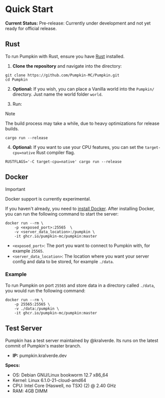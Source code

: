 # Quick Start

**Current Status:**
Pre-release: Currently under development and not yet ready for official release.

## Rust

To run Pumpkin with Rust, ensure you have [Rust](https://www.rust-lang.org/tools/install) installed.

1. **Clone the repository** and navigate into the directory:

```shell
git clone https://github.com/Pumpkin-MC/Pumpkin.git
cd Pumpkin
```

2. **Optional:** If you wish, you can place a Vanilla world into the `Pumpkin/` directory. Just name the world folder `world`.

3. Run:

> [!NOTE]
> The build process may take a while, due to heavy optimizations for release builds.

```shell
cargo run --release
```

4. **Optional:** If you want to use your CPU features, you can set the `target-cpu=native` Rust compiler flag.

```shell
RUSTFLAGS='-C target-cpu=native' cargo run --release
```

## Docker

> [!IMPORTANT]
> Docker support is currently experimental.

If you haven't already, you need to [install Docker](https://docs.docker.com/engine/install/). After installing Docker, you can run the following command to start the server:

```shell
docker run --rm \
    -p <exposed_port>:25565  \
    -v <server_data_location>:/pumpkin \
    -it ghcr.io/pumpkin-mc/pumpkin:master
```

- `<exposed_port>`: The port you want to connect to Pumpkin with, for example `25565`.
- `<server_data_location>`: The location where you want your server config and data to be stored, for example `./data`.

### Example

To run Pumpkin on port `25565` and store data in a directory called `./data`, you would run the following command:

```shell
docker run --rm \
    -p 25565:25565 \
    -v ./data:/pumpkin \
    -it ghcr.io/pumpkin-mc/pumpkin:master
```

## Test Server

Pumpkin has a test server maintained by @kralverde. Its runs on the latest commit of Pumpkin's master branch.

- **IP:** pumpkin.kralverde.dev

**Specs:**

- OS: Debian GNU/Linux bookworm 12.7 x86_64
- Kernel: Linux 6.1.0-21-cloud-amd64
- CPU: Intel Core (Haswell, no TSX) (2) @ 2.40 GHz
- RAM: 4GB DIMM

